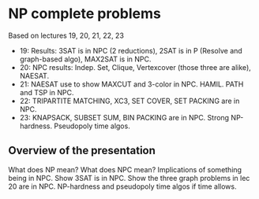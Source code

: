 # NP complete problems

Based on lectures 19, 20, 21, 22, 23

- 19: Results: 3SAT is in NPC (2 reductions), 2SAT is in P (Resolve and
  graph-based algo), MAX2SAT is in NPC.
- 20: NPC results: Indep. Set, Clique, Vertexcover (those three are alike), NAESAT.
- 21: NAESAT use to show MAXCUT and 3-color in NPC. HAMIL. PATH and TSP in NPC.
- 22: TRIPARTITE MATCHING, XC3, SET COVER, SET PACKING are in NPC.
- 23: KNAPSACK, SUBSET SUM, BIN PACKING are in NPC. Strong NP-hardness.
  Pseudopoly time algos.

## Overview of the presentation

What does NP mean? What does NPC mean? Implications of something being in NPC.
Show 3SAT is in NPC. Show the three graph problems in lec 20 are in NPC.
NP-hardness and pseudopoly time algos if time allows.
